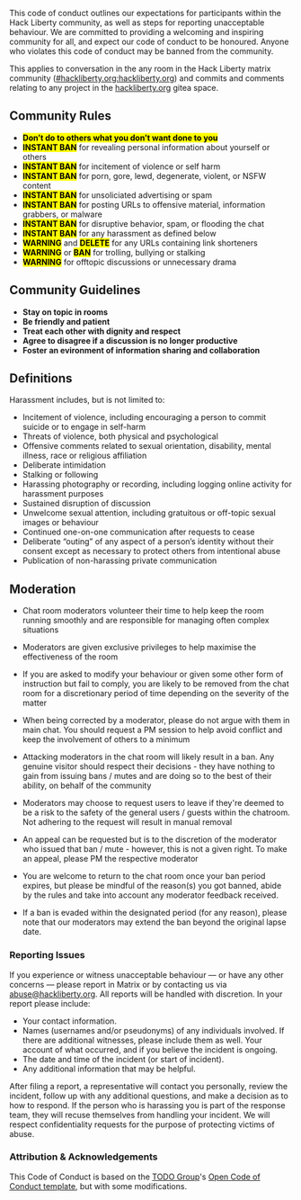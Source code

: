 This code of conduct outlines our expectations for participants within the Hack Liberty community, as well as steps for reporting unacceptable behaviour. We are committed to providing a welcoming and inspiring community for all, and expect our code of conduct to be honoured. Anyone who violates this code of conduct may be banned from the community.

This applies to conversation in the any room in the Hack Liberty matrix community ([#hackliberty.org:hackliberty.org](https://matrix.to/#/#hackliberty.org:hackliberty.org)) and commits and comments relating to any project in the [hackliberty.org](https://git.hackliberty.org) gitea space.

## **Community Rules**
- <mark>**Don’t do to others what you don’t want done to you**</mark>
- <mark>**INSTANT BAN**</mark> for revealing personal information about yourself or others
- <mark>**INSTANT BAN**</mark> for incitement of violence or self harm
- <mark>**INSTANT BAN**</mark> for porn, gore, lewd, degenerate, violent, or NSFW content
- <mark>**INSTANT BAN**</mark> for unsoliciated advertising or spam
- <mark>**INSTANT BAN**</mark> for posting URLs to offensive material, information grabbers, or malware
- <mark>**INSTANT BAN**</mark> for disruptive behavior, spam, or flooding the chat
- <mark>**INSTANT BAN**</mark> for any harassment as defined below
- <mark>**WARNING**</mark> and <mark>**DELETE**</mark> for any URLs containing link shorteners
- <mark>**WARNING**</mark> or <mark>**BAN**</mark> for trolling, bullying or stalking
- <mark>**WARNING**</mark> for offtopic discussions or unnecessary drama

## **Community Guidelines**

-  **Stay on topic in rooms**
-  **Be friendly and patient**
-  **Treat each other with dignity and respect**
-  **Agree to disagree if a discussion is no longer productive**
- **Foster an evironment of information sharing and collaboration**

## Definitions

Harassment includes, but is not limited to:

- Incitement of violence, including encouraging a person to commit suicide or to engage in self-harm
- Threats of violence, both physical and psychological
- Offensive comments related to sexual orientation, disability, mental illness, race or religious affiliation
- Deliberate intimidation
- Stalking or following
- Harassing photography or recording, including logging online activity for harassment purposes
- Sustained disruption of discussion
- Unwelcome sexual attention, including gratuitous or off-topic sexual images or behaviour
- Continued one-on-one communication after requests to cease
- Deliberate “outing” of any aspect of a person’s identity without their consent except as necessary to protect others from intentional abuse
- Publication of non-harassing private communication

## **Moderation**
- Chat room moderators volunteer their time to help keep the room running smoothly and are responsible for managing often complex situations

- Moderators are given exclusive privileges to help maximise the effectiveness of the room

- If you are asked to modify your behaviour or given some other form of instruction but fail to comply, you are likely to be removed from the chat room for a discretionary period of time depending on the severity of the matter

- When being corrected by a moderator, please do not argue with them in main chat. You should request a PM session to help avoid conflict and keep the involvement of others to a minimum

- Attacking moderators in the chat room will likely result in a ban. Any genuine visitor should respect their decisions - they have nothing to gain from issuing bans / mutes and are doing so to the best of their ability, on behalf of the community

- Moderators may choose to request users to leave if they're deemed to be a risk to the safety of the general users / guests within the chatroom. Not adhering to the request will result in manual removal

- An appeal can be requested but is to the discretion of the moderator who issued that ban / mute - however, this is not a given right. To make an appeal, please PM the respective moderator

- You are welcome to return to the chat room once your ban period expires, but please be mindful of the reason(s) you got banned, abide by the rules and take into account any moderator feedback received.

- If a ban is evaded within the designated period (for any reason), please note that our moderators may extend the ban beyond the original lapse date.

### Reporting Issues

If you experience or witness unacceptable behaviour — or have any other concerns — please report in Matrix or by contacting us via abuse@hackliberty.org. All reports will be handled with discretion. In your report please include:

- Your contact information.
- Names (usernames and/or pseudonyms) of any individuals involved. If there are additional witnesses, please include them as well. Your account of what occurred, and if you believe the incident is ongoing.
- The date and time of the incident (or start of incident).
- Any additional information that may be helpful.

After filing a report, a representative will contact you personally, review the incident, follow up with any additional questions, and make a decision as to how to respond. If the person who is harassing you is part of the response team, they will recuse themselves from handling your incident. We will respect confidentiality requests for the purpose of protecting victims of abuse.

### Attribution & Acknowledgements

This Code of Conduct is based on the [TODO Group](https://twitter.com/todogroup)'s [Open Code of Conduct template](https://github.com/todogroup/opencodeofconduct), but with some modifications.
